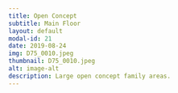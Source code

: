 ```yaml
---
title: Open Concept
subtitle: Main Floor
layout: default
modal-id: 21
date: 2019-08-24
img: D75_0010.jpeg
thumbnail: D75_0010.jpeg
alt: image-alt
description: Large open concept family areas.
---
```

